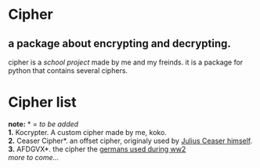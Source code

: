 # Cipher
## a package about encrypting and decrypting.
cipher is a *school project* made by me and my freinds. it is a package for python that contains several ciphers.

Cipher list
===========
**note:** * = *to be added*
<br>
**1.** Kocrypter. A custom cipher made by me, koko.
<br>
**2.** Ceaser Cipher*. an offset cipher, originaly used by [Julius Ceaser himself](https://en.wikipedia.org/wiki/Caesar_cipher).
<br>
**3.** AFDGVX*. the cipher the [germans used during ww2](https://en.wikipedia.org/wiki/ADFGVX_cipher)
<br>
*more to come...*
